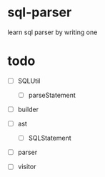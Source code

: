 # sql-parser
learn sql parser by writing one

# todo
- [ ] SQLUtil
    - [ ] parseStatement 
- [ ] builder
- [ ] ast
    - [ ] SQLStatement 
- [ ] parser
- [ ] visitor

